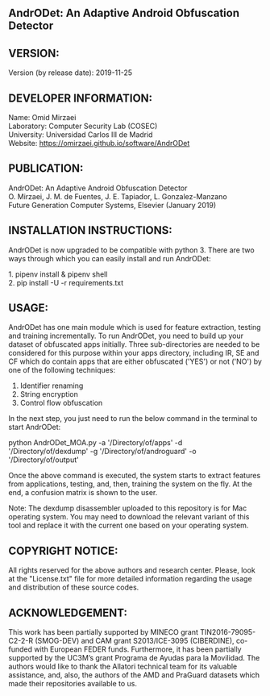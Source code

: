 AndrODet: An Adaptive Android Obfuscation Detector
---------------------------------------------------------------------------------------------------

VERSION:
------------

Version (by release date): 2019-11-25

DEVELOPER INFORMATION:
------------------------------------

Name: Omid Mirzaei <br />
Laboratory: Computer Security Lab (COSEC) <br />
University: Universidad Carlos III de Madrid <br />
Website: https://omirzaei.github.io/software/AndrODet <br />

PUBLICATION:
------------------

AndrODet: An Adaptive Android Obfuscation Detector <br />
O. Mirzaei, J. M. de Fuentes, J. E. Tapiador, L. Gonzalez-Manzano <br />
Future Generation Computer Systems, Elsevier (January 2019) <br />

INSTALLATION INSTRUCTIONS:
----------------------------------------

AndrODet is now upgraded to be compatible with python 3. There are two ways through which you can easily install and run AndrODet:

1\. pipenv install & pipenv shell <br />
2\. pip install -U -r requirements.txt <br />

USAGE:
---------

AndrODet has one main module which is used for feature extraction, testing and training incrementally. To run AndrODet, you need to build up your dataset of obfuscated apps initially. Three sub-directories are needed to be considered for this purpose within your apps directory, including IR, SE and CF which do contain apps that are either obfuscated ('YES') or not ('NO') by one of the following techniques:

1. Identifier renaming
2. String encryption
3. Control flow obfuscation 

In the next step, you just need to run the below command in the terminal to start AndrODet:

python   AndrODet_MOA.py   -a   '/Directory/of/apps'   -d   '/Directory/of/dexdump'   -g   '/Directory/of/androguard'   -o   '/Directory/of/output'

Once the above command is executed, the system starts to extract features from applications, testing, and, then, training the system on the fly. At the end, a confusion matrix is shown to the user.

Note: The dexdump disassembler uploaded to this repository is for Mac operating system. You may need to download the relevant variant of this tool and replace it with the current one based on your operating system. <br />

COPYRIGHT NOTICE:
--------------------------

All rights reserved for the above authors and research center. Please, look at the "License.txt" file for more detailed information regarding the usage and distribution of these source codes.

ACKNOWLEDGEMENT:
-----------------------------

This work has been partially supported by MINECO grant TIN2016-79095-C2-2-R (SMOG-DEV) and CAM grant S2013/ICE-3095 (CIBERDINE), co-funded with European FEDER funds. Furthermore, it has been partially supported by the UC3M’s grant Programa de Ayudas para la Movilidad. The authors would like to thank the Allatori technical team for its valuable assistance, and, also, the authors of the AMD and PraGuard datasets which made their repositories available to us. 

